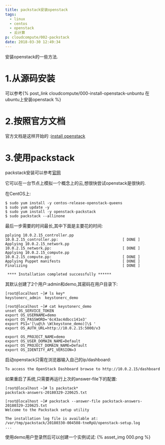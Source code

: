 ```yaml
---
title: packstack安装openstack
tags:
  - linux
  - centos
  - openstack
  - 云计算
p: cloudcompute/002-packstack
date: 2018-03-30 12:49:34
---
```

安装openstack的一些方法.

# 1.从源码安装
可以参考{% post_link cloudcompute/000-install-openstack-unbuntu 在ubuntu上安装openstack %}

# 2.按照官方文档
官方文档是这样开始的 :[install openstack](https://docs.openstack.org/install-guide/environment.html)

# 3.使用packstack
packstack安装可以参考[官网](https://www.rdoproject.org/install/packstack/)

它可以在一台节点上模拟一个概念上的云,想很快尝试openstack是很快的.

在CentOS上:
```shell
$ sudo yum install -y centos-release-openstack-queens
$ sudo yum update -y
$ sudo yum install -y openstack-packstack
$ sudo packstack --allinone
```
最后一步需要的时间最长,其中下面是主要花的时间:
```shell
pplying 10.0.2.15_controller.pp
10.0.2.15_controller.pp:                             [ DONE ]      
Applying 10.0.2.15_network.pp
10.0.2.15_network.pp:                                [ DONE ]   
Applying 10.0.2.15_compute.pp
10.0.2.15_compute.pp:                                [ DONE ]   
Applying Puppet manifests                            [ DONE ]
Finalizing                                           [ DONE ]

 **** Installation completed successfully ******
```
其默认创建了2个用户:admin和demo,其密码在用户目录下:
```shell
[root@localhost ~]# ls key*
keystonerc_admin  keystonerc_demo

[root@localhost ~]# cat keystonerc_demo 
unset OS_SERVICE_TOKEN
export OS_USERNAME=demo
export OS_PASSWORD='6c43ac4dbcc141e3'
export PS1='[\u@\h \W(keystone_demo)]\$ '
export OS_AUTH_URL=http://10.0.2.15:5000/v3
    
export OS_PROJECT_NAME=demo
export OS_USER_DOMAIN_NAME=Default
export OS_PROJECT_DOMAIN_NAME=Default
export OS_IDENTITY_API_VERSION=3
```
启动openstack只需在浏览器输入自己的ip/dashboard:
```shell
To access the OpenStack Dashboard browse to http://10.0.2.15/dashboard
```

如果重启了系统,只需要再运行上次的answer-file下的配置:
```shell
[root@localhost ~]# ls packstack*
packstack-answers-20180329-220625.txt

[root@localhost ~]# packstack --answer-file packstack-answers-20180329-220625.txt 
Welcome to the Packstack setup utility

The installation log file is available at: /var/tmp/packstack/20180330-004508-tneRpU/openstack-setup.log
...
```

使用demo用户登录然后可以创建一个实例试试:
{% asset_img 000.png %}

